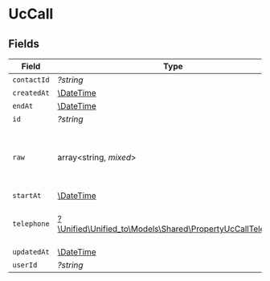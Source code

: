 # UcCall


## Fields

| Field                                                                                                        | Type                                                                                                         | Required                                                                                                     | Description                                                                                                  |
| ------------------------------------------------------------------------------------------------------------ | ------------------------------------------------------------------------------------------------------------ | ------------------------------------------------------------------------------------------------------------ | ------------------------------------------------------------------------------------------------------------ |
| `contactId`                                                                                                  | *?string*                                                                                                    | :heavy_minus_sign:                                                                                           | N/A                                                                                                          |
| `createdAt`                                                                                                  | [\DateTime](https://www.php.net/manual/en/class.datetime.php)                                                | :heavy_minus_sign:                                                                                           | N/A                                                                                                          |
| `endAt`                                                                                                      | [\DateTime](https://www.php.net/manual/en/class.datetime.php)                                                | :heavy_minus_sign:                                                                                           | N/A                                                                                                          |
| `id`                                                                                                         | *?string*                                                                                                    | :heavy_minus_sign:                                                                                           | N/A                                                                                                          |
| `raw`                                                                                                        | array<string, *mixed*>                                                                                       | :heavy_minus_sign:                                                                                           | The raw data returned by the integration for this call                                                       |
| `startAt`                                                                                                    | [\DateTime](https://www.php.net/manual/en/class.datetime.php)                                                | :heavy_minus_sign:                                                                                           | N/A                                                                                                          |
| `telephone`                                                                                                  | [?\Unified\Unified_to\Models\Shared\PropertyUcCallTelephone](../../Models/Shared/PropertyUcCallTelephone.md) | :heavy_minus_sign:                                                                                           | The telephone number called                                                                                  |
| `updatedAt`                                                                                                  | [\DateTime](https://www.php.net/manual/en/class.datetime.php)                                                | :heavy_minus_sign:                                                                                           | N/A                                                                                                          |
| `userId`                                                                                                     | *?string*                                                                                                    | :heavy_minus_sign:                                                                                           | N/A                                                                                                          |